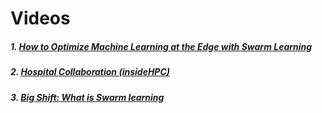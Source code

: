 # Videos

##### 1. <a href="https://www.youtube.com/watch?v=paBt6nvyTHQ" target="_top">How to Optimize Machine Learning at the Edge with Swarm Learning</a>

##### 2. <a href="https://youtu.be/MV5_f59TpfA" target="_top">Hospital Collaboration (insideHPC)</a>

##### 3. <a href="https://www.hpe.com/h22228/video-gallery/us/en/700000804/EN/US/c8885cdb-ff75-4171-b6cc-4ea0a5ff01af/the-big-shift-what-is-swarm-learning/video?lang=en-US#:~:text=413%20Views-,The%20Big%20Shift%3A%20What%20is%20Swarm%20Learning%3F,control%2C%20privacy%2C%20and%20security." target="_top">Big Shift: What is Swarm learning</a>
